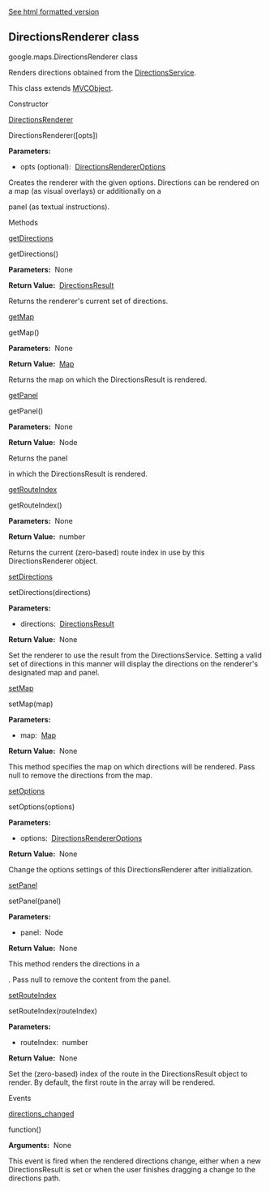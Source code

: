 [See html formatted version](https://huasofoundries.github.io/google-maps-documentation/DirectionsRenderer.html)


DirectionsRenderer class
------------------------

google.maps.DirectionsRenderer class

Renders directions obtained from the [DirectionsService](DirectionsService.md).

This class extends [MVCObject](MVCObject.md).

Constructor

[DirectionsRenderer](#DirectionsRenderer.constructor)

DirectionsRenderer(\[opts\])

**Parameters:** 

*   opts (optional):  [DirectionsRendererOptions](DirectionsRendererOptions.md)

Creates the renderer with the given options. Directions can be rendered on a map (as visual overlays) or additionally on a <div> panel (as textual instructions).

Methods

[getDirections](#DirectionsRenderer.getDirections)

getDirections()

**Parameters:**  None

**Return Value:**  [DirectionsResult](DirectionsResult.md)

Returns the renderer's current set of directions.

[getMap](#DirectionsRenderer.getMap)

getMap()

**Parameters:**  None

**Return Value:**  [Map](Map.md)

Returns the map on which the DirectionsResult is rendered.

[getPanel](#DirectionsRenderer.getPanel)

getPanel()

**Parameters:**  None

**Return Value:**  Node

Returns the panel <div> in which the DirectionsResult is rendered.

[getRouteIndex](#DirectionsRenderer.getRouteIndex)

getRouteIndex()

**Parameters:**  None

**Return Value:**  number

Returns the current (zero-based) route index in use by this DirectionsRenderer object.

[setDirections](#DirectionsRenderer.setDirections)

setDirections(directions)

**Parameters:** 

*   directions:  [DirectionsResult](DirectionsResult.md)

**Return Value:**  None

Set the renderer to use the result from the DirectionsService. Setting a valid set of directions in this manner will display the directions on the renderer's designated map and panel.

[setMap](#DirectionsRenderer.setMap)

setMap(map)

**Parameters:** 

*   map:  [Map](Map.md)

**Return Value:**  None

This method specifies the map on which directions will be rendered. Pass null to remove the directions from the map.

[setOptions](#DirectionsRenderer.setOptions)

setOptions(options)

**Parameters:** 

*   options:  [DirectionsRendererOptions](DirectionsRendererOptions.md)

**Return Value:**  None

Change the options settings of this DirectionsRenderer after initialization.

[setPanel](#DirectionsRenderer.setPanel)

setPanel(panel)

**Parameters:** 

*   panel:  Node

**Return Value:**  None

This method renders the directions in a <div>. Pass null to remove the content from the panel.

[setRouteIndex](#DirectionsRenderer.setRouteIndex)

setRouteIndex(routeIndex)

**Parameters:** 

*   routeIndex:  number

**Return Value:**  None

Set the (zero-based) index of the route in the DirectionsResult object to render. By default, the first route in the array will be rendered.

Events

[directions\_changed](#DirectionsRenderer.directions_changed)

function()

**Arguments:**  None

This event is fired when the rendered directions change, either when a new DirectionsResult is set or when the user finishes dragging a change to the directions path.